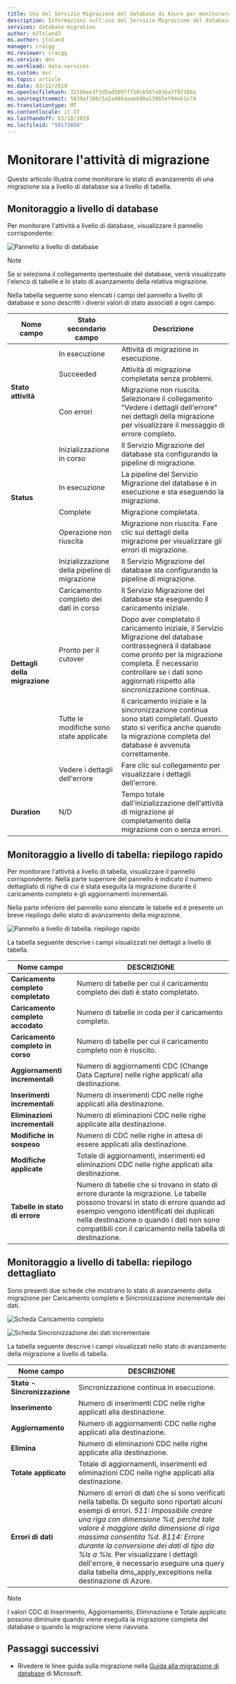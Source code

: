 ```yaml
---
title: Uso del Servizio Migrazione del database di Azure per monitorare l'attività di migrazione | Microsoft Docs
description: Informazioni sull'uso del Servizio Migrazione del database di Azure per monitorare l'attività di migrazione.
services: database-migration
author: HJToland3
ms.author: jtoland
manager: craigg
ms.reviewer: craigg
ms.service: dms
ms.workload: data-services
ms.custom: mvc
ms.topic: article
ms.date: 03/12/2019
ms.openlocfilehash: 325bbee3f3d5ad5097f710cb56fe03baff97388a
ms.sourcegitcommit: 5839af386c5a2ad46aaaeb90a13065ef94e61e74
ms.translationtype: MT
ms.contentlocale: it-IT
ms.lasthandoff: 03/18/2019
ms.locfileid: "58173856"
---
```

# <a name="monitor-migration-activity"></a>Monitorare l'attività di migrazione
Questo articolo illustra come monitorare lo stato di avanzamento di una migrazione sia a livello di database sia a livello di tabella.

## <a name="monitor-at-the-database-level"></a>Monitoraggio a livello di database
Per monitorare l'attività a livello di database, visualizzare il pannello corrispondente:

![Pannello a livello di database](media/how-to-monitor-migration-activity/dms-database-level-blade.png)

> [!NOTE]
> Se si seleziona il collegamento ipertestuale del database, verrà visualizzato l'elenco di tabelle e lo stato di avanzamento della relativa migrazione.

Nella tabella seguente sono elencati i campi del pannello a livello di database e sono descritti i diversi valori di stato associati a ogni campo.

<table id='overview' class='overview'>
  <thead>
    <tr>
      <th class="x-hidden-focus"><strong>Nome campo</strong></th>
      <th><strong>Stato secondario campo</strong></th>
      <th><strong>Descrizione</strong></th>
    </tr>
  </thead>
  <tbody>
    <tr>
      <td rowspan="3" class="ActivityStatus"><strong>Stato attività</strong></td>
      <td>In esecuzione</td>
      <td>Attività di migrazione in esecuzione.</td>
    </tr>
    <tr>
      <td>Succeeded</td>
      <td>Attività di migrazione completata senza problemi.</td>
    </tr>
    <tr>
      <td>Con errori</td>
      <td>Migrazione non riuscita. Selezionare il collegamento "Vedere i dettagli dell'errore" nei dettagli della migrazione per visualizzare il messaggio di errore completo.</td>
    </tr>
    <tr>
      <td rowspan="4" class="Status"><strong>Status</strong></td>
      <td>Inizializzazione in corso</td>
      <td>Il Servizio Migrazione del database sta configurando la pipeline di migrazione.</td>
    </tr>
    <tr>
      <td>In esecuzione</td>
      <td>La pipeline del Servizio Migrazione del database è in esecuzione e sta eseguendo la migrazione.</td>
    </tr>
    <tr>
      <td>Complete</td>
      <td>Migrazione completata.</td>
    </tr>
    <tr>
      <td>Operazione non riuscita</td>
      <td>Migrazione non riuscita. Fare clic sui dettagli della migrazione per visualizzare gli errori di migrazione.</td>
    </tr>
    <tr>
      <td rowspan="5" class="migration-details"><strong>Dettagli della migrazione</strong></td>
      <td>Inizializzazione della pipeline di migrazione</td>
      <td>Il Servizio Migrazione del database sta configurando la pipeline di migrazione.</td>
    </tr>
    <tr>
      <td>Caricamento completo dei dati in corso</td>
      <td>Il Servizio Migrazione del database sta eseguendo il caricamento iniziale.</td>
    </tr>
    <tr>
      <td>Pronto per il cutover</td>
      <td>Dopo aver completato il caricamento iniziale, il Servizio Migrazione del database contrassegnerà il database come pronto per la migrazione completa. È necessario controllare se i dati sono aggiornati rispetto alla sincronizzazione continua.</td>
    </tr>
    <tr>
      <td>Tutte le modifiche sono state applicate</td>
      <td>Il caricamento iniziale e la sincronizzazione continua sono stati completati. Questo stato si verifica anche quando la migrazione completa del database è avvenuta correttamente.</td>
    </tr>
    <tr>
      <td>Vedere i dettagli dell'errore</td>
      <td>Fare clic sul collegamento per visualizzare i dettagli dell'errore.</td>
    </tr>
    <tr>
      <td rowspan="1" class="duration"><strong>Duration</strong></td>
      <td>N/D</td>
      <td>Tempo totale dall'inizializzazione dell'attività di migrazione al completamento della migrazione con o senza errori.</td>
    </tr>
     </tbody>
</table>

## <a name="monitor-at-table-level--quick-summary"></a>Monitoraggio a livello di tabella: riepilogo rapido
Per monitorare l'attività a livello di tabella, visualizzare il pannello corrispondente. Nella parte superiore del pannello è indicato il numero dettagliato di righe di cui è stata eseguita la migrazione durante il caricamento completo e gli aggiornamenti incrementali. 

Nella parte inferiore del pannello sono elencate le tabelle ed è presente un breve riepilogo dello stato di avanzamento della migrazione.

![Pannello a livello di tabella: riepilogo rapido](media/how-to-monitor-migration-activity/dms-table-level-blade-summary.png)

La tabella seguente descrive i campi visualizzati nei dettagli a livello di tabella.

| Nome campo        | DESCRIZIONE       |
| ------------- | ------------- |
| **Caricamento completo completato**      | Numero di tabelle per cui il caricamento completo dei dati è stato completato. |
| **Caricamento completo accodato**      | Numero di tabelle in coda per il caricamento completo.      |
| **Caricamento completo in corso** | Numero di tabelle per cui il caricamento completo non è riuscito.      |
| **Aggiornamenti incrementali**      | Numero di aggiornamenti CDC (Change Data Capture) nelle righe applicati alla destinazione. |
| **Inserimenti incrementali**      | Numero di inserimenti CDC nelle righe applicati alla destinazione.      |
| **Eliminazioni incrementali** | Numero di eliminazioni CDC nelle righe applicate alla destinazione.      |
| **Modifiche in sospeso**      | Numero di CDC nelle righe in attesa di essere applicati alla destinazione. |
| **Modifiche applicate**      | Totale di aggiornamenti, inserimenti ed eliminazioni CDC nelle righe applicati alla destinazione.      |
| **Tabelle in stato di errore** | Numero di tabelle che si trovano in stato di errore durante la migrazione. Le tabelle possono trovarsi in stato di errore quando ad esempio vengono identificati dei duplicati nella destinazione o quando i dati non sono compatibili con il caricamento nella tabella di destinazione.      |

## <a name="monitor-at-table-level--detailed-summary"></a>Monitoraggio a livello di tabella: riepilogo dettagliato
Sono presenti due schede che mostrano lo stato di avanzamento della migrazione per Caricamento completo e Sincronizzazione incrementale dei dati.
    
![Scheda Caricamento completo](media/how-to-monitor-migration-activity/dms-full-load-tab.png)

![Scheda Sincronizzazione dei dati incrementale](media/how-to-monitor-migration-activity/dms-incremental-data-sync-tab.png)

La tabella seguente descrive i campi visualizzati nello stato di avanzamento della migrazione a livello di tabella.

| Nome campo        | DESCRIZIONE       |
| ------------- | ------------- |
| **Stato - Sincronizzazione**      | Sincronizzazione continua in esecuzione. |
| **Inserimento**      | Numero di inserimenti CDC nelle righe applicati alla destinazione.      |
| **Aggiornamento** | Numero di aggiornamenti CDC nelle righe applicati alla destinazione.      |
| **Elimina**      | Numero di eliminazioni CDC nelle righe applicate alla destinazione. |
| **Totale applicato**      | Totale di aggiornamenti, inserimenti ed eliminazioni CDC nelle righe applicati alla destinazione. |
| **Errori di dati** | Numero di errori di dati che si sono verificati nella tabella. Di seguito sono riportati alcuni esempi di errori. *511: Impossibile creare una riga con dimensione %d, perché tale valore è maggiore della dimensione di riga massima consentita %d. 8114: Errore durante la conversione dei dati di tipo da %ls a %ls.*  Per visualizzare i dettagli dell'errore, è necessario eseguire una query dalla tabella dms_apply_exceptions nella destinazione di Azure.    |

> [!NOTE]
> I valori CDC di Inserimento, Aggiornamento, Eliminazione e Totale applicato possono diminuire quando viene eseguita la migrazione completa del database o quando la migrazione viene riavviata.

## <a name="next-steps"></a>Passaggi successivi
- Rivedere le linee guida sulla migrazione nella [Guida alla migrazione di database](https://datamigration.microsoft.com/) di Microsoft.